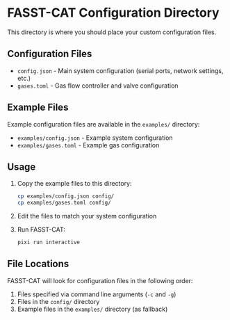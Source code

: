 # FASST-CAT Configuration Directory

This directory is where you should place your custom configuration files.

## Configuration Files

- `config.json` - Main system configuration (serial ports, network settings, etc.)
- `gases.toml` - Gas flow controller and valve configuration

## Example Files

Example configuration files are available in the `examples/` directory:
- `examples/config.json` - Example system configuration
- `examples/gases.toml` - Example gas configuration

## Usage

1. Copy the example files to this directory:
   ```bash
   cp examples/config.json config/
   cp examples/gases.toml config/
   ```

2. Edit the files to match your system configuration

3. Run FASST-CAT:
   ```bash
   pixi run interactive
   ```

## File Locations

FASST-CAT will look for configuration files in the following order:
1. Files specified via command line arguments (`-c` and `-g`)
2. Files in the `config/` directory
3. Example files in the `examples/` directory (as fallback)
